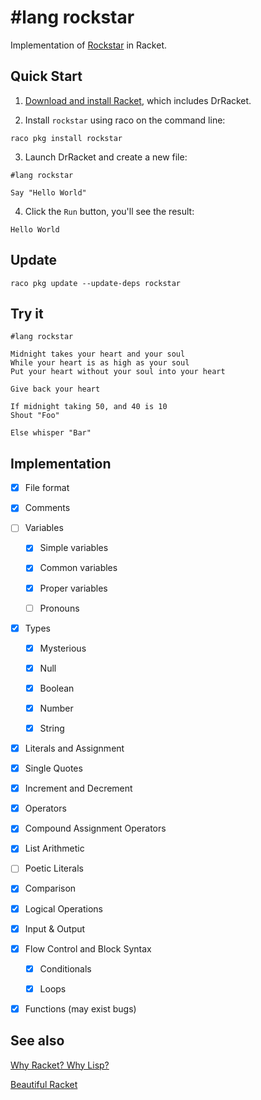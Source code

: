 # #lang rockstar

Implementation of [Rockstar]((https://codewithrockstar.com)) in Racket.

## Quick Start

1. [Download and install Racket](https://download.racket-lang.org/), which includes DrRacket.

2. Install `rockstar` using raco on the command line:

```
raco pkg install rockstar
```

3. Launch DrRacket and create a new file:

```racket
#lang rockstar

Say "Hello World"
```

4. Click the `Run` button, you'll see the result:

```
Hello World
```

## Update

```
raco pkg update --update-deps rockstar
```

## Try it

```
#lang rockstar

Midnight takes your heart and your soul
While your heart is as high as your soul
Put your heart without your soul into your heart

Give back your heart

If midnight taking 50, and 40 is 10
Shout "Foo"

Else whisper "Bar"
```

## Implementation

- [x] File format

- [x] Comments

- [ ] Variables

    - [x] Simple variables

    - [x] Common variables

    - [x] Proper variables

    - [ ] Pronouns

- [x] Types

    - [x] Mysterious

    - [x] Null

    - [x] Boolean
    
    - [x] Number

    - [x] String

- [x] Literals and Assignment

- [x] Single Quotes

- [x] Increment and Decrement

- [x] Operators

- [x] Compound Assignment Operators

- [x] List Arithmetic

- [ ] Poetic Literals

- [x] Comparison

- [x] Logical Operations

- [x] Input & Output

- [x] Flow Control and Block Syntax

    - [x] Conditionals

    - [x] Loops

- [x] Functions (may exist bugs)

## See also

[Why Racket? Why Lisp?](https://practicaltypography.com/why-racket-why-lisp.html)

[Beautiful Racket](https://beautifulracket.com/)